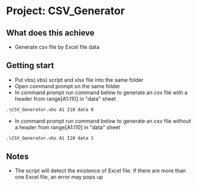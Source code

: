 # Project: CSV_Generator
## What does this achieve

- Generate csv file by Excel file data

## Getting start

- Put vbs(.vbs) script and xlsx file into the same folder
- Open command prompt on the same folder
- In command prompt run command below to generate an csv file with a header from range[A1:I10] in "data" sheet 
```cmd
.\CSV_Generator.vbs A1 I10 data 0
```

- In command prompt run command below to generate an csv file without a header from range[A1:I10] in "data" sheet 
```cmd
.\CSV_Generator.vbs A1 I10 data 1
```

## Notes

- The script will detect the existence of Excel file. If there are more than one Excel file, an error may pops up